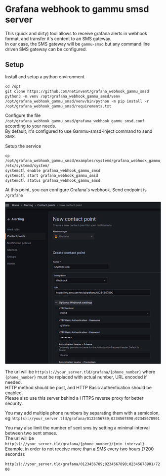 # Grafana webhook to gammu smsd server

This (quick and dirty) tool allows to receive grafana alerts in webhook format, and transfer it's content to an SMS gateway.  
In our case, the SMS gateway will be `gammu-smsd` but any command line driven SMS gateway can be configured.

## Setup

Install and setup a python environment
```
cd /opt
git clone https://github.com/netinvent/grafana_webhook_gammu_smsd
python3 -m venv /opt/grafana_webhook_gammu_smsd/venv
/opt/grafana_webhook_gammu_smsd/venv/bin/python -m pip install -r /opt/grafana_webhook_gammu_smsd/requirements.txt
```

Configure the file `/opt/grafana_webhook_gammu_smsd/grafana_webhook_gammu_smsd.conf` according to your needs.  
By default, it's configured to use Gammu-smsd-inject command to send SMS. 

Setup the service
```
cp /opt/grafana_webhook_gammu_smsd/examples/systemd/grafana_webhook_gammu_smsd.service /etc/systemd/system/
systemctl enable grafana_webhook_gammu_smsd
systemctl start grafana_webhook_gammu_smsd
systemctl status grafana_webhook_gammu_smsd
```

At this point, you can configure Grafana's webhook. Send endpoint is `/grafana` 

![image](img/new_webhook_grafana_9.5.png)

The url will be `http(s)://your_server.tld/grafana/{phone_number}` where `{phone_number}` must be replaced with actual number, URL encoded if needed.  
HTTP method should be post, and HTTP Basic authentication should be enabled.  
Please also use this server behind a HTTPS reverse proxy for better security.

You may add multiple phone numbers by separating them with a semicolon, eg
`http(s)://your_server.tld/grafana/0123456789;0234567890;02345678901`

You may also limit the number of sent sms by setting a minimal interval between two sent smses.  
The url will be `http(s)://your_server.tld/grafana/{phone_number}/{min_interval}`
Example, in order to not receive more than a SMS every two hours (7200 seconds):

`http(s)://your_server.tld/grafana/0123456789;0234567890;02345678901/7200`


